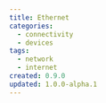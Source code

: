 ```yaml
---
title: Ethernet
categories:
  - connectivity
  - devices
tags:
  - network
  - internet
created: 0.9.0
updated: 1.0.0-alpha.1
---
```

